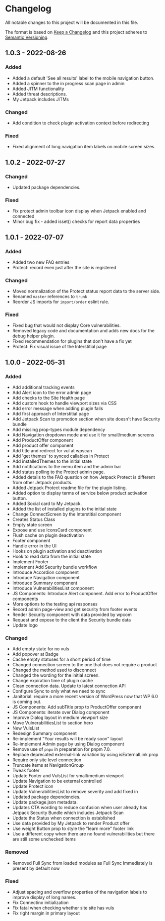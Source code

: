 # Changelog

All notable changes to this project will be documented in this file.

The format is based on [Keep a Changelog](https://keepachangelog.com/en/1.0.0/)
and this project adheres to [Semantic Versioning](https://semver.org/spec/v2.0.0.html).

## 1.0.3 - 2022-08-26
### Added
- Added a default 'See all results' label to the mobile navigation button.
- Added a spinner to the in progress scan page in admin
- Added JITM functionality
- Added threat descriptions.
- My Jetpack includes JITMs

### Changed
- Add condition to check plugin activation context before redirecting

### Fixed
- Fixed alignment of long navigation item labels on mobile screen sizes.

## 1.0.2 - 2022-07-27
### Changed
- Updated package dependencies.

### Fixed
- Fix protect admin toolbar icon display when Jetpack enabled and connected
- Minor bug fix - added isset() checks for report data properties

## 1.0.1 - 2022-07-07
### Added
- Added two new FAQ entries
- Protect: record even just after the site is registered

### Changed
- Moved normalization of the Protect status report data to the server side.
- Renamed `master` references to `trunk`
- Reorder JS imports for `import/order` eslint rule.

### Fixed
- Fixed bug that would not display Core vulnerabilities.
- Removed legacy code and documentation and adds new docs for the debug helper plugin.
- Fixed recommendation for plugins that don't have a fix yet
- Protect: Fix visual issue of the Interstitial page

## 1.0.0 - 2022-05-31
### Added
- Add additional tracking events
- Add Alert icon to the error admin page
- Add checks to the Site Health page
- Add custom hook to handle viewport sizes via CSS
- Add error message when adding plugin fails
- Add first approach of Interstitial page
- Add Jetpack Scan to promotion section when site doesn't have Security bundle
- Add missing prop-types module dependency
- Add Navigation dropdown mode and use it for small/medium screens
- Add ProductOffer component
- Add product offer component
- Add title and redirect for vul at wpscan
- Add 'get themes' to synced callables in Protect
- Add installedThemes to the initial state
- Add notifications to the menu item and the admin bar
- Add status polling to the Protect admin page.
- Added details to the FAQ question on how Jetpack Protect is different from other Jetpack products.
- Added Jetpack Protect readme file for the plugin listing.
- Added option to display terms of service below product activation button.
- Added Social card to My Jetpack.
- Added the list of installed plugins to the initial state
- Change ConnectScreen by the Interstitial component
- Creates Status Class
- Empty state screen
- Expose and use IconsCard component
- Flush cache on plugin deactivation
- Footer component
- Handle error in the UI
- Hooks on plugin activation and deactivation
- Hook to read data from the initial state
- Implement Footer
- Implement Add Security bundle workflow
- Introduce Accordion component
- Introduce Navigation component
- Introduce Summary component
- Introduce VulnerabilitiesList component
- JS Components: Introduce Alert component. Add error to ProductOffer components
- More options to the testing api responses
- Record admin page-view and get security from footer events
- Render Security component with data provided by wpcom
- Request and expose to the client the Security bundle data
- Update logo

### Changed
- Add empty state for no vuls
- Add popover at Badge
- Cache empty statuses for a short period of time
- Changed connection screen to the one that does not require a product
- Changed the method used to disconnect
- Changed the wording for the initial screen.
- Change expiration time of plugin cache
- Clean connection data. Update to latest connection API
- Configure Sync to only what we need to sync
- Janitorial: require a more recent version of WordPress now that WP 6.0 is coming out.
- JS Components: Add subTitle prop to ProductOffer component
- JS Components: iterate over Dialog component
- Improve Dialog layout in medium viewport size
- Move VulnerabilitiesList to section hero
- New VulsList
- Redesign Summary component
- Re-implement "Your results will be ready soon" layout
- Re-implement Admin page by using Dialog component
- Remove use of `pnpx` in preparation for pnpm 7.0.
- Replace deprecated external-link variation by using isExternalLink prop
- Require only site level connection
- Truncate items at NavigationGroup
- Tweak footer
- Update Footer and VulsList for small/medium viewport
- Update Navigation to be external controlled
- Update Protect icon
- Update VulnerabilitiesList to remove severity and add fixed in
- Updated package dependencies.
- Update package.json metadata.
- Updates CTA wording to reduce confusion when user already has Jetpack Security Bundle which includes Jetpack Scan
- Update the Status when connection is established
- Use data provided by My Jetpack to render Product offer
- Use weight Button prop to style the "learn more" footer link
- Use a different copy when there are no found vulnerabilities but there are still some unchecked items

### Removed
- Removed Full Sync from loaded modules as Full Sync Immediately is present by default now

### Fixed
- Adjust spacing and overflow properties of the navigation labels to improve display of long names.
- Fix Connectino initialization
- Fix fatal when checking whether site site has vuls
- Fix right margin in primary layout
